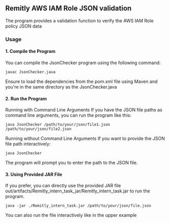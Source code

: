 ## Remitly AWS IAM Role JSON validation
The program provides a validation function to verify the AWS IAM Role policy JSON data
### Usage

#### 1. Compile the Program
You can compile the JsonChecker program using the following command:

```
javac JsonChecker.java
```
Ensure to load the dependencies from the pom.xml file using Maven and you're in the same directory as the JsonChecker.java

#### 2. Run the Program
Running with Command Line Arguments
If you have the JSON file paths as command line arguments, you can run the program like this:

```
java JsonChecker /path/to/your/json/file1.json /path/to/your/json/file2.json
```

Running without Command Line Arguments
If you want to provide the JSON file path interactively:

```
java JsonChecker
```
The program will prompt you to enter the path to the JSON file.

#### 3. Using Provided JAR File
If you prefer, you can directly use the provided JAR file out/artifacts/Remitly_intern_task_jar/Remitly_intern_task.jar to run the program.
```
java -jar ./Remitly_intern_task.jar /path/to/your/json/file.json
```
You can also run the file interactively like in the upper example
